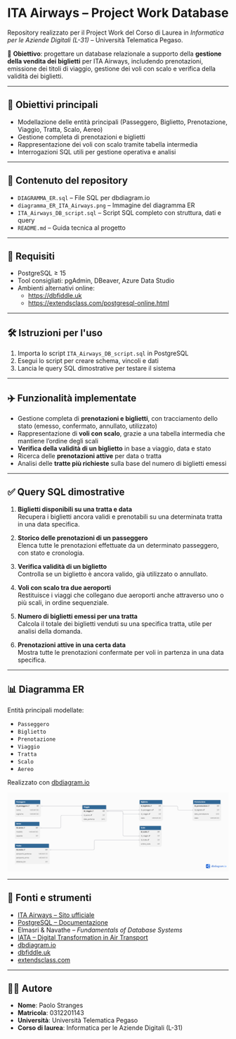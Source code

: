 
# ITA Airways – Project Work Database

Repository realizzato per il Project Work del Corso di Laurea in *Informatica per le Aziende Digitali (L-31)* – Università Telematica Pegaso.

📌 **Obiettivo**: progettare un database relazionale a supporto della **gestione della vendita dei biglietti** per ITA Airways, includendo prenotazioni, emissione dei titoli di viaggio, gestione dei voli con scalo e verifica della validità dei biglietti.

---

## 🎯 Obiettivi principali

- Modellazione delle entità principali (Passeggero, Biglietto, Prenotazione, Viaggio, Tratta, Scalo, Aereo)  
- Gestione completa di prenotazioni e biglietti  
- Rappresentazione dei voli con scalo tramite tabella intermedia  
- Interrogazioni SQL utili per gestione operativa e analisi  

---

## 📂 Contenuto del repository

- `DIAGRAMMA_ER.sql` – File SQL per dbdiagram.io  
- `diagramma_ER_ITA_Airways.png` – Immagine del diagramma ER  
- `ITA_Airways_DB_script.sql` – Script SQL completo con struttura, dati e query  
- `README.md` – Guida tecnica al progetto

---

## 🧰 Requisiti

- PostgreSQL ≥ 15  
- Tool consigliati: pgAdmin, DBeaver, Azure Data Studio  
- Ambienti alternativi online:  
  - https://dbfiddle.uk  
  - https://extendsclass.com/postgresql-online.html

---

## 🛠️ Istruzioni per l'uso

1. Importa lo script `ITA_Airways_DB_script.sql` in PostgreSQL  
2. Esegui lo script per creare schema, vincoli e dati  
3. Lancia le query SQL dimostrative per testare il sistema

---

## ✈️ Funzionalità implementate

- Gestione completa di **prenotazioni e biglietti**, con tracciamento dello stato (emesso, confermato, annullato, utilizzato)  
- Rappresentazione di **voli con scalo**, grazie a una tabella intermedia che mantiene l’ordine degli scali  
- **Verifica della validità di un biglietto** in base a viaggio, data e stato  
- Ricerca delle **prenotazioni attive** per data o tratta  
- Analisi delle **tratte più richieste** sulla base del numero di biglietti emessi  

---

## ✅ Query SQL dimostrative

1. **Biglietti disponibili su una tratta e data**  
   Recupera i biglietti ancora validi e prenotabili su una determinata tratta in una data specifica.

2. **Storico delle prenotazioni di un passeggero**  
   Elenca tutte le prenotazioni effettuate da un determinato passeggero, con stato e cronologia.

3. **Verifica validità di un biglietto**  
   Controlla se un biglietto è ancora valido, già utilizzato o annullato.

4. **Voli con scalo tra due aeroporti**  
   Restituisce i viaggi che collegano due aeroporti anche attraverso uno o più scali, in ordine sequenziale.

5. **Numero di biglietti emessi per una tratta**  
   Calcola il totale dei biglietti venduti su una specifica tratta, utile per analisi della domanda.

6. **Prenotazioni attive in una certa data**  
   Mostra tutte le prenotazioni confermate per voli in partenza in una data specifica.

---

## 📊 Diagramma ER

Entità principali modellate:

- `Passeggero`  
- `Biglietto`  
- `Prenotazione`  
- `Viaggio`  
- `Tratta`  
- `Scalo`  
- `Aereo`  

Realizzato con [dbdiagram.io](https://dbdiagram.io)

<p align="center">
  <img src="DIAGRAMMA__ER_ITA_Airways.png" alt="Diagramma ER" width="700"/>
</p>

---

## 📖 Fonti e strumenti

- [ITA Airways – Sito ufficiale](https://www.ita-airways.com)  
- [PostgreSQL – Documentazione](https://www.postgresql.org/docs)  
- Elmasri & Navathe – *Fundamentals of Database Systems*  
- [IATA – Digital Transformation in Air Transport](https://www.iata.org)  
- [dbdiagram.io](https://dbdiagram.io)  
- [dbfiddle.uk](https://dbfiddle.uk)  
- [extendsclass.com](https://extendsclass.com/postgresql-online.html)

---

## 👨‍💻 Autore

- **Nome**: Paolo Stranges  
- **Matricola**: 0312201143  
- **Università**: Università Telematica Pegaso  
- **Corso di laurea**: Informatica per le Aziende Digitali (L-31)
